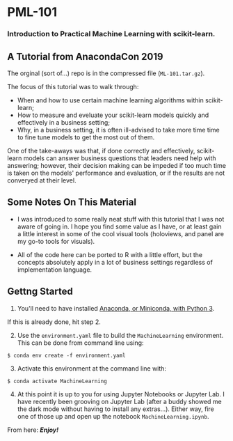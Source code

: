 # PML-101
### Introduction to Practical Machine Learning with scikit-learn.


## A Tutorial from AnacondaCon 2019
The orginal (sort of...) repo is in the compressed file (`ML-101.tar.gz`).

The focus of this tutorial was to walk through:

+ When and how to use certain machine learning algorithms within scikit-learn;
+ How to measure and eveluate your scikit-learn models quickly and effectively in a business setting;
+ Why, in a business setting, it is often ill-advised to take more time time to fine tune models to get the most out of them.

One of the take-aways was that, if done correctly and effectively, scikit-learn models can answer business questions that leaders need help with answering; however, their decision making can be impeded if too much time is taken on the models' performance and evaluation, or if the results are not converyed at their level.

## Some Notes On This Material
+ I was introduced to some really neat stuff with this tutorial that I was not aware of going in. I hope you find some value as I have, or at least gain a little interest in some of the cool visual tools (holoviews, and panel are my go-to tools for visuals).

+ All of the code here can be ported to R with a little effort, but the concepts absolutely apply in a lot of business settings regardless of implementation language.

## Gettng Started
1. You'll need to have installed [Anaconda, or Miniconda, with Python 3](https://conda.io/projects/conda/en/latest/user-guide/install/index.html).

If this is already done, hit step 2.

2. Use the `environment.yaml` file to build the `MachineLearning` environment. This can be done from command line using:

`$ conda env create -f environment.yaml`

3. Activate this environment at the command line with:

`$ conda activate MachineLearning`

4. At this point it is up to you for using Jupyter Notebooks or Jupyter Lab. I have recently been grooving on Jupyter Lab (after a buddy showed me the dark mode without having to install any extras...). Either way, fire one of those up and open up the notebook `MachineLearning.ipynb`.

From here: ***Enjoy!***
